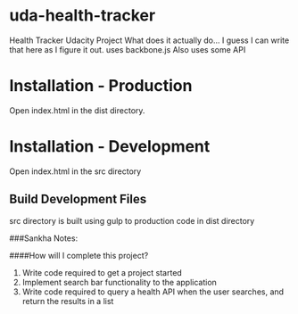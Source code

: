 # uda-health-tracker
Health Tracker Udacity Project
What does it actually do... I guess I can write that here as I figure it out.
uses backbone.js
Also uses some API

# Installation - Production
Open index.html in the dist directory.

# Installation - Development
Open index.html in the src directory

## Build Development Files
src directory is built using gulp to production code in dist directory

###Sankha Notes:

####How will I complete this project?
1. Write code required to get a project started
2. Implement search bar functionality to the application
3. Write code required to query a health API when the user searches, and return the results in a list 
